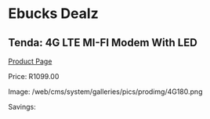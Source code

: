 
# Ebucks Dealz
## Tenda: 4G LTE MI-FI Modem With LED
[Product Page](https://www.ebucks.com/web/shop/productSelected.do?prodId=1222165110&catId=714948688)

Price: R1099.00

Image: /web/cms/system/galleries/pics/prodimg/4G180.png

Savings: 


	
